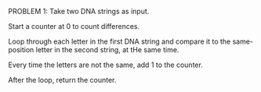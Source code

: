 PROBLEM 1:
Take two DNA strings as input.

Start a counter at 0 to count differences.

Loop through each letter in the first DNA string and compare it to the same-position letter in the second string, at tHe same time.

Every time the letters are not the same, add 1 to the counter.

After the loop, return the counter. 